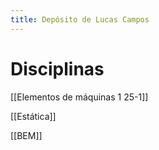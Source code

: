 ```yaml
---
title: Depósito de Lucas Campos
---
```

# Disciplinas

[[Elementos de máquinas 1 25-1]]

[[Estática]]

[[BEM]]
